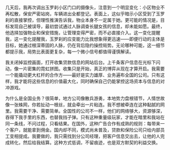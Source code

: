 几天后，我再次调出玉罗刹小区门口的摄像头，注意到一个明显变化：小区物业不再松散，保安严密站岗，车辆进出全都登记。表面上，这似乎暗示小区受到了玉罗刹的直接掌控，但理性推演告诉我，物业本身不一定属于她。更可能的情况是，目标发现自己被误导，最初尝试通过人脉调查长腿女孩的信息，却未能如愿。最终，他选择加强物业和保安措施，让管理变得严密，而不必直接介入。这一变化提醒我，这一变化提醒我，玉罗刹的应变能力比我想象得更迅速——即便行动的主体是目标，她通过根深蒂固的人脉，仍在背后隐约操控局势。无论哪种可能，这一细节都提示我，局势比表面更复杂，每一个微小信号都值得谨慎解读。

我关闭掉监控画面，打开收集贷款信息的网站后台。上千条客户信息在光标下闪动，像一片密集的霓虹拼图。收集只是开始，真正的博弈从现在才算开启。我需要一个能撬动更大杠杆的合作方——最好是实力雄厚、业务遍布全国的公司。只有这样，我才能将这些信息的价值最大化，同时确保自己仍能掌控这场资本与信息的对冲游戏。

为什么是全国业务？很简单，地方公司像散兵游勇，本地势力盘根错节，人情世故像一张蛛网，你若扯动一根丝，就会牵出一片粘连。我不想被牵连在这种黏腻的网里。我需要干净、需要简单。全国性的公司不一样，他们的网络够大，资源够深，吞得下我手里的东西，也替我挡子弹。只有这种重量级玩家，才能在暗里和我站在同一条线，不问过程，只看结果。在国外，这种广告合作有成熟的规则：每带来一个客户，就能拿到佣金。国内却不同，模式尚未普及，贷款和保险公司只给内部员工变相提成。我要做的，我只需找到分公司经理，把客户信息交出去，让他的人完成转化，然后给我结算。这种方式低调，不留痕迹，也是双方默契的利益交换。